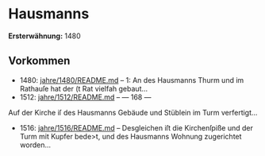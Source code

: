# Hausmanns

**Ersterwähnung:** 1480

## Vorkommen
- 1480: [jahre/1480/README.md](../jahre/1480/README.md) – 1: An des Hausmanns Thurm und im Rathauſe hat der
(t Rat vielfah gebaut...
- 1512: [jahre/1512/README.md](../jahre/1512/README.md) – — 168 —

Auf der Kirche iſ des Hausmanns Gebäude und
Stüblein im Turm verfertigt...
- 1516: [jahre/1516/README.md](../jahre/1516/README.md) – Desgleichen
iſt die Kirchenſpiße und der Turm mit Kupfer bede>t,
und des Hausmanns Wohnung zugerichtet worden...
